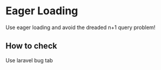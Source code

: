 # Eager Loading
Use eager loading and avoid the dreaded n+1 query problem!

## How to check
Use laravel bug tab